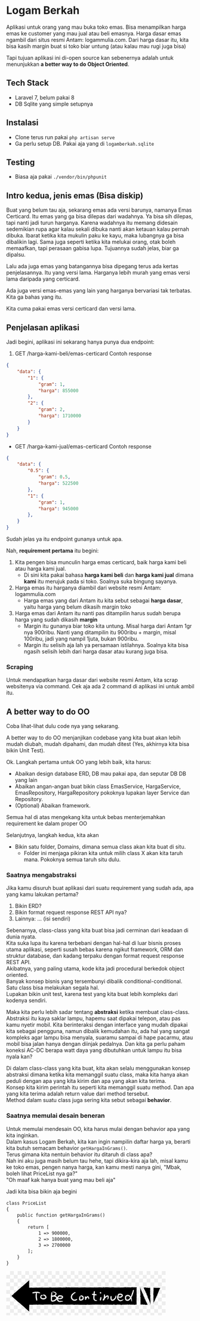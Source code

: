 # Logam Berkah

Aplikasi untuk orang yang mau buka toko emas.
Bisa menampilkan harga emas ke customer yang mau jual atau beli emasnya.
Harga dasar emas ngambil dari situs resmi Antam: logammulia.com.
Dari harga dasar itu, kita bisa kasih margin buat si toko biar untung (atau kalau mau rugi juga bisa)

Tapi tujuan aplikasi ini di-open source kan sebenernya adalah untuk menunjukkan **a better way to do Object Oriented**.

## Tech Stack

- Laravel 7, belum pakai 8
- DB Sqlite yang simple setupnya

## Instalasi

- Clone terus run pakai `php artisan serve`
- Ga perlu setup DB. Pakai aja yang di `logamberkah.sqlite`

## Testing

- Biasa aja pakai `./vendor/bin/phpunit`

## Intro kedua, jenis emas (Bisa diskip)

Buat yang belum tau aja, sekarang emas ada versi barunya, namanya Emas Certicard.
Itu emas yang ga bisa dilepas dari wadahnya. Ya bisa sih dilepas, tapi nanti jadi turun harganya.
Karena wadahnya itu memang didesain sedemikian rupa agar kalau sekali dibuka nanti akan ketauan kalau pernah dibuka.
Ibarat ketika kita mukulin paku ke kayu, maka lubangnya ga bisa dibalikin lagi. Sama juga seperti ketika kita melukai orang, otak boleh memaafkan, tapi perasaan gabisa lupa.
Tujuannya sudah jelas, biar ga dipalsu.

Lalu ada juga emas yang batangannya bisa dipegang terus ada kertas penjelasannya. Itu yang versi lama.
Harganya lebih murah yang emas versi lama daripada yang certicard.

Ada juga versi emas-emas yang lain yang harganya bervariasi tak terbatas.
Kita ga bahas yang itu. 

Kita cuma pakai emas versi certicard dan versi lama.

## Penjelasan aplikasi

Jadi begini, aplikasi ini sekarang hanya punya dua endpoint:
1. GET /harga-kami-beli/emas-certicard
Contoh response
```json
{
    "data": {
        "1": {
            "gram": 1,
            "harga": 855000
        },
        "2": {
            "gram": 2,
            "harga": 1710000
        }
    }
}
```
- GET /harga-kami-jual/emas-certicard
Contoh response
```json
{
    "data": {
        "0.5": {
            "gram": 0.5,
            "harga": 522500
        },
        "1": {
            "gram": 1,
            "harga": 945000
        },
    }
}
```

Sudah jelas ya itu endpoint gunanya untuk apa.

Nah, **requirement pertama** itu begini:
1. Kita pengen bisa munculin harga emas certicard, baik harga kami beli atau harga kami jual.
   - Di sini kita pakai bahasa **harga kami beli** dan **harga kami jual** dimana **kami** itu merujuk pada si toko. Soalnya suka bingung sayanya. 
2. Harga emas itu harganya diambil dari website resmi Antam: logammulia.com
   - Harga emas yang dari Antam itu kita sebut sebagai **harga dasar**, yaitu harga yang belum dikasih margin toko
3. Harga emas dari Antam itu nanti pas ditampilin harus sudah berupa harga yang sudah dikasih **margin**
   - Margin itu gunanya biar toko kita untung. Misal harga dari Antam 1gr nya 900ribu. Nanti yang ditampilin itu 900ribu + margin, misal 100ribu, jadi yang nampil 1juta, bukan 900ribu.
   - Margin itu selisih aja lah ya persamaan istilahnya. Soalnya kita bisa ngasih selisih lebih dari harga dasar atau kurang juga bisa.

### Scraping
Untuk mendapatkan harga dasar dari website resmi Antam, kita scrap websitenya via command. Cek aja ada 2 command di aplikasi ini untuk ambil itu.

## A better way to do OO

Coba lihat-lihat dulu code nya yang sekarang.

A better way to do OO menjanjikan codebase yang kita buat akan lebih mudah diubah, mudah dipahami, dan mudah ditest (Yes, akhirnya kita bisa bikin Unit Test).

Ok. Langkah pertama untuk OO yang lebih baik, kita harus: 
- Abaikan design database ERD, DB mau pakai apa, dan seputar DB DB yang lain
- Abaikan angan-angan buat bikin class EmasService, HargaService, EmasRepository, HargaRepository pokoknya lupakan layer Service dan Repository. 
- (Optional) Abaikan framework.

Semua hal di atas mengekang kita untuk bebas menterjemahkan requirement ke dalam proper OO

Selanjutnya, langkah kedua, kita akan 
- Bikin satu folder, Domains, dimana semua class akan kita buat di situ.  
   - Folder ini menjaga pikiran kita untuk milih class X akan kita taruh mana. Pokoknya semua taruh situ dulu.

### Saatnya mengabstraksi

Jika kamu disuruh buat aplikasi dari suatu requirement yang sudah ada, apa yang kamu lakukan pertama?
1. Bikin ERD?
2. Bikin format request response REST API nya?
3. Lainnya: ... (isi sendiri)

Sebenarnya, class-class yang kita buat bisa jadi cerminan dari keadaan di dunia nyata.  
Kita suka lupa itu karena terbebani dengan hal-hal di luar bisnis proses utama aplikasi, seperti susah bebas karena ngikut framework, ORM dan struktur database, dan kadang terpaku dengan format request response REST API.  
Akibatnya, yang paling utama, kode kita jadi procedural berkedok object oriented.  
Banyak konsep bisnis yang tersembunyi dibalik conditional-conditional.  
Satu class bisa melakukan segala hal.  
Lupakan bikin unit test, karena test yang kita buat lebih kompleks dari kodenya sendiri.  

Maka kita perlu lebih sadar tentang **abstraksi** ketika membuat class-class.
Abstraksi itu kaya saklar lampu, hapemu saat dipakai telepon, atau pas kamu nyetir mobil.
Kita berinteraksi dengan interface yang mudah dipakai kita sebagai pengguna, namun dibalik kemudahan itu, ada hal yang sangat kompleks agar lampu bisa menyala, suaramu sampai di hape pacarmu, atau mobil bisa jalan hanya dengan diinjak pedalnya. Dan kita ga perlu paham koneksi AC-DC berapa watt daya yang dibutuhkan untuk lampu itu bisa nyala kan?

Di dalam class-class yang kita buat, kita akan selalu menggunakan konsep abstraksi dimana ketika kita memanggil suatu class, maka kita hanya akan peduli dengan apa yang kita kirim dan apa yang akan kita terima.  
Konsep kita kirim perintah itu seperti kita memanggil suatu method. Dan apa yang kita terima adalah return value dari method tersebut.  
Method dalam suatu class juga sering kita sebut sebagai **behavior**.

### Saatnya memulai desain beneran

Untuk memulai mendesain OO, kita harus mulai dengan behavior apa yang kita inginkan.  
Dalam kasus Logam Berkah, kita kan ingin nampilin daftar harga ya, berarti kita butuh semacam behavior `getHargaInGrams()`.  
Terus gimana kita nentuin behavior itu ditaruh di class apa?  
Nah ini aku juga masih belum tau hehe, tapi dikira-kira aja lah, misal kamu ke toko emas, pengen nanya harga, kan kamu mesti nanya gini, 
"Mbak, boleh lihat PriceList nya ga?"  
"Oh maaf kak hanya buat yang mau beli aja"  

Jadi kita bisa bikin aja begini
```
class PriceList
{
    public function getHargaInGrams()
    {
        return [
            1 => 900000,
            2 => 1800000,
            3 => 2700000
        ];
    }
}
```

![tobecon](tobecon.png)
